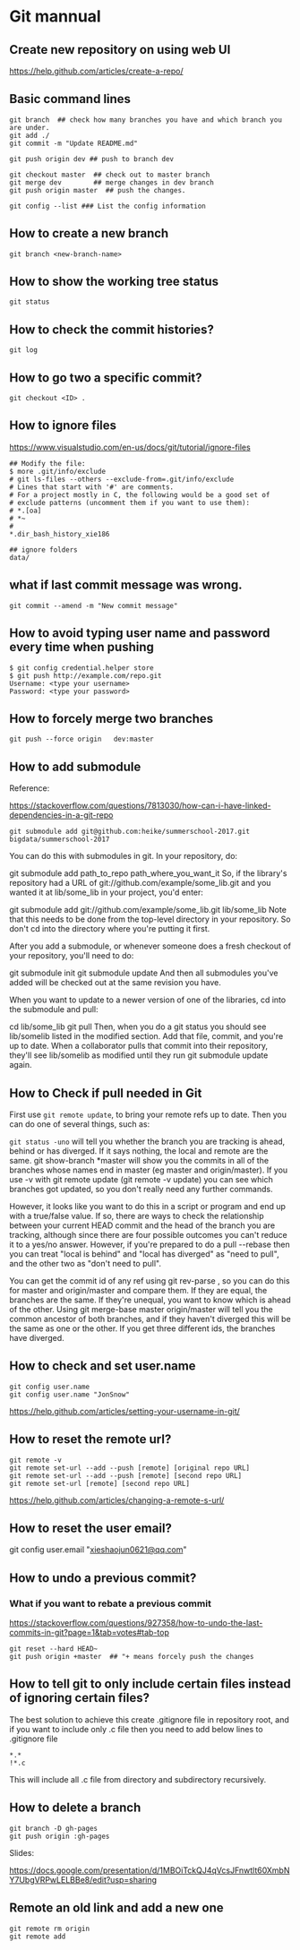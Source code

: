 # Git mannual

## Create new repository on using web UI

https://help.github.com/articles/create-a-repo/

## Basic command lines

```
git branch  ## check how many branches you have and which branch you are under.
git add ./
git commit -m "Update README.md"  

git push origin dev ## push to branch dev

git checkout master  ## check out to master branch
git merge dev        ## merge changes in dev branch
git push origin master  ## push the changes. 

git config --list ### List the config information
```

## How to create a new branch

```
git branch <new-branch-name>
```
## How to show the working tree status

```
git status
```

## How to check the commit histories?

```
git log
```

## How to go two a specific commit? 

```
git checkout <ID> . 
```

## How to ignore files


https://www.visualstudio.com/en-us/docs/git/tutorial/ignore-files

```
## Modify the file: 
$ more .git/info/exclude
# git ls-files --others --exclude-from=.git/info/exclude
# Lines that start with '#' are comments.
# For a project mostly in C, the following would be a good set of
# exclude patterns (uncomment them if you want to use them):
# *.[oa]
# *~
#
*.dir_bash_history_xie186

## ignore folders
data/

```

## what if last commit message was wrong.

```
git commit --amend -m "New commit message"
```



## How to avoid typing user name and password every time when pushing

```
$ git config credential.helper store
$ git push http://example.com/repo.git
Username: <type your username>
Password: <type your password>
```

## How to forcely merge two branches

```
git push --force origin   dev:master
```

## How to add submodule 

Reference:

https://stackoverflow.com/questions/7813030/how-can-i-have-linked-dependencies-in-a-git-repo

```
git submodule add git@github.com:heike/summerschool-2017.git bigdata/summerschool-2017

```

You can do this with submodules in git. In your repository, do:

git submodule add path_to_repo path_where_you_want_it
So, if the library's repository had a URL of git://github.com/example/some_lib.git and you wanted it at lib/some_lib in your project, you'd enter:

git submodule add git://github.com/example/some_lib.git lib/some_lib
Note that this needs to be done from the top-level directory in your repository. So don't cd into the directory where you're putting it first.

After you add a submodule, or whenever someone does a fresh checkout of your repository, you'll need to do:

git submodule init
git submodule update
And then all submodules you've added will be checked out at the same revision you have.

When you want to update to a newer version of one of the libraries, cd into the submodule and pull:

cd lib/some_lib
git pull
Then, when you do a git status you should see lib/somelib listed in the modified section. Add that file, commit, and you're up to date. When a collaborator pulls that commit into their repository, they'll see lib/somelib as modified until they run git submodule update again.


## How to Check if pull needed in Git

First use `git remote update`, to bring your remote refs up to date. Then you can do one of several things, such as:

`git status -uno` will tell you whether the branch you are tracking is ahead, behind or has diverged.
If it says nothing, the local and remote are the same.
git show-branch *master will show you the commits in all of the branches whose names end in master (eg master and origin/master).
If you use -v with git remote update (git remote -v update) you can see which branches got updated, so you don't really need any further commands.

However, it looks like you want to do this in a script or program and end up with a true/false value. If so, there are ways to check the relationship between your current HEAD commit and the head of the branch you are tracking, although since there are four possible outcomes you can't reduce it to a yes/no answer. However, if you're prepared to do a pull --rebase then you can treat "local is behind" and "local has diverged" as "need to pull", and the other two as "don't need to pull".

You can get the commit id of any ref using git rev-parse <ref>, so you can do this for master and origin/master and compare them. If they are equal, the branches are the same. If they're unequal, you want to know which is ahead of the other. Using git merge-base master origin/master will tell you the common ancestor of both branches, and if they haven't diverged this will be the same as one or the other. If you get three different ids, the branches have diverged.


## How to check and set user.name

```
git config user.name
git config user.name "JonSnow"
```
https://help.github.com/articles/setting-your-username-in-git/


## How to reset the remote url? 

```
git remote -v
git remote set-url --add --push [remote] [original repo URL]
git remote set-url --add --push [remote] [second repo URL]
git remote set-url [remote] [second repo URL]
```

https://help.github.com/articles/changing-a-remote-s-url/


## How to reset the user email? 

git config  user.email "xieshaojun0621@qq.com"

## How to undo a previous commit? 

### What if you want to rebate a previous commit

https://stackoverflow.com/questions/927358/how-to-undo-the-last-commits-in-git?page=1&tab=votes#tab-top

```
git reset --hard HEAD~
git push origin +master  ## "+ means forcely push the changes
```


## How to tell git to only include certain files instead of ignoring certain files?

The best solution to achieve this
create .gitignore file in repository root, and if you want to include only .c file then you need to add below lines to .gitignore file

```
*.*
!*.c
```

This will include all .c file from directory and subdirectory recursively.

## How to delete a branch

```
git branch -D gh-pages
git push origin :gh-pages
```


Slides: 

https://docs.google.com/presentation/d/1MBOiTckQJ4qVcsJFnwtlt60XmbNY7UbgVRPwLELBBe8/edit?usp=sharing

## Remote an old link and add a new one

```
git remote rm origin
git remote add 
```
